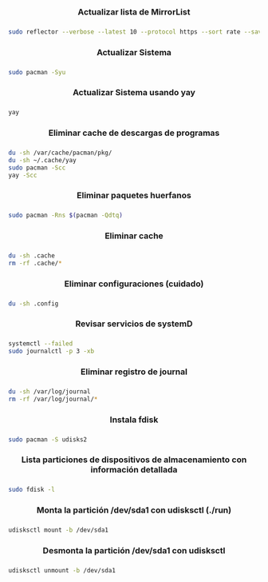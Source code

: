 <center> <h3> Actualizar lista de MirrorList <h3> </center> 

``` sh
sudo reflector --verbose --latest 10 --protocol https --sort rate --save /etc/pacman.d/mirrorlist
```
<center> <h3> Actualizar Sistema <h3> </center>

``` sh
sudo pacman -Syu
```

<center> <h3> Actualizar Sistema usando yay <h3> </center>

``` sh
yay
```

<center> <h3> Eliminar cache de descargas de programas <h3> </center>

``` sh
du -sh /var/cache/pacman/pkg/
du -sh ~/.cache/yay
sudo pacman -Scc
yay -Scc
```

<center> <h3> Eliminar paquetes huerfanos <h3> </center>

``` sh
sudo pacman -Rns $(pacman -Qdtq)
```

<center> <h3> Eliminar cache <h3> </center>

``` sh
du -sh .cache
rm -rf .cache/*
```

<center> <h3>Eliminar configuraciones (cuidado) <h3> </center>

``` sh
du -sh .config
```

<center> <h3> Revisar servicios de systemD <h3> </center>

``` sh
systemctl --failed
sudo journalctl -p 3 -xb
```

<center> <h3> Eliminar registro de journal <h3> </center>

``` sh
du -sh /var/log/journal
rm -rf /var/log/journal/*
```
<center> <h3> Instala fdisk <h3> </center>

``` sh
sudo pacman -S udisks2
```

<center> <h3> Lista particiones de dispositivos de almacenamiento con información detallada <h3> </center>

``` sh
sudo fdisk -l
```

<center> <h3> Monta la partición /dev/sda1 con udisksctl (./run) <h3> </center> 

``` sh
udisksctl mount -b /dev/sda1
```

<center> <h3> Desmonta la partición /dev/sda1 con udisksctl <h3> </center>

``` sh
udisksctl unmount -b /dev/sda1
```
